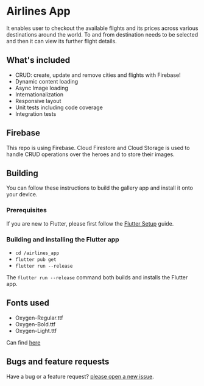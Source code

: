 # Airlines App

It enables user to checkout the available flights and its prices across various destinations around the world.
To and from destination needs to be selected and then it can view its further flight details.
  

## What's included

* CRUD: create, update and remove cities and flights with Firebase!
* Dynamic content loading
* Async Image loading
* Internationalization 
* Responsive layout
* Unit tests including code coverage
* Integration tests

## Firebase


This repo is using Firebase. Cloud Firestore and Cloud Storage is used to handle CRUD operations over the heroes and to store their images.

## Building

You can follow these instructions to build the gallery app
and install it onto your device.

### Prerequisites

If you are new to Flutter, please first follow
the [Flutter Setup](https://flutter.dev/setup/) guide.

### Building and installing the Flutter app

* `cd /airlines_app`
* `flutter pub get`
* `flutter run --release`

The `flutter run --release` command both builds and installs the Flutter app.

## Fonts used
* Oxygen-Regular.ttf
* Oxygen-Bold.ttf
* Oxygen-Light.ttf

Can find [here](http://fonts.google.com/)


## Bugs and feature requests

Have a bug or a feature request? [please open a new issue](https://github.com/jai-k-gohil/Airlines-app/issues/new).




